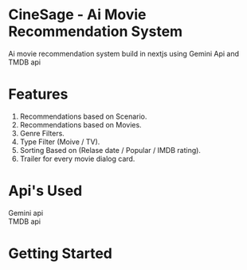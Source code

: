 # CineSage - Ai Movie Recommendation System
Ai movie recommendation system build in nextjs using Gemini Api and TMDB api

# Features
1. Recommendations based on Scenario.
2. Recommendations based on Movies.
3. Genre Filters.
4. Type Filter (Moive / TV).
5. Sorting Based on (Relase date / Popular / IMDB rating).
6. Trailer for every movie dialog card.

# Api's Used
Gemini api  
TMDB api


# Getting Started
